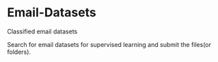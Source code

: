 # Email-Datasets
Classified email datasets

Search for email datasets for supervised learning and submit the files(or folders).
